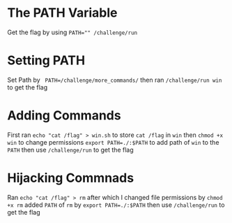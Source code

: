 # The PATH Variable
Get the flag by using `PATH="" /challenge/run`

# Setting PATH
Set Path by ` PATH=/challenge/more_commands/` then ran `/challenge/run win` to get the flag

# Adding Commands
First ran `echo "cat /flag" > win.sh` to store `cat /flag` in `win` then `chmod +x win` to change permissions `export PATH=./:$PATH` to add path of `win` to the `PATH` then use `/challenge/run` to get the flag

# Hijacking Commnads
Ran `echo "cat /flag" > rm` after which I changed file permissions by `chmod +x rm` added `PATH` of `rm` by `export PATH=./:$PATH` then use `/challenge/run` to get the flag
